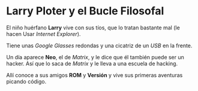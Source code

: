 # Larry Ploter y el Bucle Filosofal

El niño huérfano **Larry** vive con sus tíos, que lo tratan bastante mal
(le hacen Usar *Internet Explorer*).

Tiene unas *Google Glasses* redondas y una cicatriz de un *USB* en la frente.

Un día aparece **Neo**, el de *Matrix*, y le dice que él también puede ser un hacker.
Así que lo saca de *Matrix* y le lleva a una escuela de hacking.

Allí conoce a sus amigos **ROM** y **Versión** y vive sus primeras aventuras picando código.